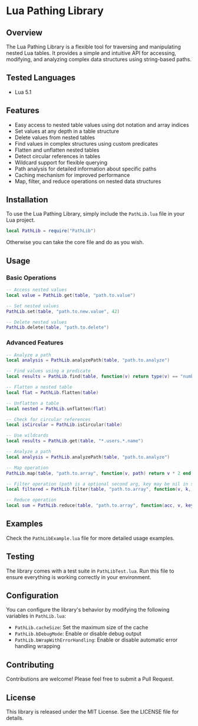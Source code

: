 # Lua Pathing Library

## Overview

The Lua Pathing Library is a flexible tool for traversing and manipulating nested Lua tables. It provides a simple and intuitive API for accessing, modifying, and analyzing complex data structures using string-based paths.

## Tested Languages

- Lua 5.1

## Features

- Easy access to nested table values using dot notation and array indices
- Set values at any depth in a table structure
- Delete values from nested tables
- Find values in complex structures using custom predicates
- Flatten and unflatten nested tables
- Detect circular references in tables
- Wildcard support for flexible querying
- Path analysis for detailed information about specific paths
- Caching mechanism for improved performance
- Map, filter, and reduce operations on nested data structures

## Installation

To use the Lua Pathing Library, simply include the `PathLib.lua` file in your Lua project.

```lua
local PathLib = require("PathLib")
```

Otherwise you can take the core file and do as you wish.

## Usage

### Basic Operations

```lua
-- Access nested values
local value = PathLib.get(table, "path.to.value")

-- Set nested values
PathLib.set(table, "path.to.new.value", 42)

-- Delete nested values
PathLib.delete(table, "path.to.delete")
```

### Advanced Features

```lua
-- Analyze a path
local analysis = PathLib.analyzePath(table, "path.to.analyze")

-- Find values using a predicate
local results = PathLib.find(table, function(v) return type(v) == "number" and v > 10 end)

-- Flatten a nested table
local flat = PathLib.flatten(table)

-- Unflatten a table
local nested = PathLib.unflatten(flat)

-- Check for circular references
local isCircular = PathLib.isCircular(table)

-- Use wildcards
local results = PathLib.get(table, "*.users.*.name")

-- Analyze a path
local analysis = PathLib.analyzePath(table, "path.to.analyze")

-- Map operation
PathLib.map(table, "path.to.array", function(v, path) return v * 2 end)

-- Filter operation (path is a optional second arg, key may be nil in some cases in the callback, and path can be string/table in some cases)
local filtered = PathLib.filter(table, "path.to.array", function(v, k, path) return v % 2 == 0 end)

-- Reduce operation
local sum = PathLib.reduce(table, "path.to.array", function(acc, v, keyOrIndex, path) return acc + v end, 0)
```

## Examples

Check the `PathLibExample.lua` file for more detailed usage examples.

## Testing

The library comes with a test suite in `PathLibTest.lua`. Run this file to ensure everything is working correctly in your environment.

## Configuration

You can configure the library's behavior by modifying the following variables in `PathLib.lua`:

- `PathLib.cacheSize`: Set the maximum size of the cache
- `PathLib.bDebugMode`: Enable or disable debug output
- `PathLib.bWrapWithErrorHandling`: Enable or disable automatic error handling wrapping

## Contributing

Contributions are welcome! Please feel free to submit a Pull Request.

## License

This library is released under the MIT License. See the LICENSE file for details.
